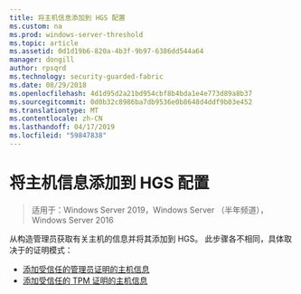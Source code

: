 ```yaml
---
title: 将主机信息添加到 HGS 配置
ms.custom: na
ms.prod: windows-server-threshold
ms.topic: article
ms.assetid: 0d1d19b6-820a-4b3f-9b97-6386dd544a64
manager: dongill
author: rpsqrd
ms.technology: security-guarded-fabric
ms.date: 08/29/2018
ms.openlocfilehash: 4d1d95d2a21bd954cbf8b4bda1e4e773d89a8b37
ms.sourcegitcommit: 0d0b32c8986ba7db9536e0b8648d4ddf9b03e452
ms.translationtype: MT
ms.contentlocale: zh-CN
ms.lasthandoff: 04/17/2019
ms.locfileid: "59847838"
---
```

# <a name="add-host-information-to-the-hgs-configuration"></a>将主机信息添加到 HGS 配置

>适用于：Windows Server 2019，Windows Server （半年频道），Windows Server 2016

从构造管理员获取有关主机的信息并将其添加到 HGS。 此步骤各不相同，具体取决于的证明模式：

- [添加受信任的管理员证明的主机信息](guarded-fabric-add-host-information-for-admin-trusted-attestation.md)
- [添加受信任的 TPM 证明的主机信息](guarded-fabric-add-host-information-for-tpm-trusted-attestation.md) 


